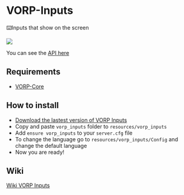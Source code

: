 # VORP-Inputs
⌨️Inputs that show on the screen

![](http://docs.vorpcore.com:3000/inputs.png)


You can see the [API here](http://docs.vorpcore.com:3000/vorp-inputs)
## Requirements
- [VORP-Core](https://github.com/VORPCORE/VORP-Core)

## How to install
* [Download the lastest version of VORP Inputs](https://github.com/VORPCORE/VORP-Inputs/releases)
* Copy and paste ```vorp_inputs``` folder to ```resources/vorp_inputs```
* Add ```ensure vorp_inputs``` to your ```server.cfg``` file
* To change the language go to ```resources/vorp_inputs/Config``` and change the default language
* Now you are ready!

## Wiki
[Wiki VORP Inputs](http://docs.vorpcore.com:3000/vorp-inputs)
